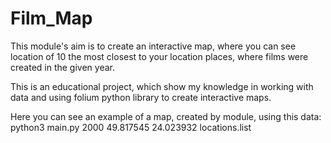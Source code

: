# Film_Map

This module's aim is to create an interactive map,
where you can see location of 10 the most closest
to your location places, where films were created in
the given year.

This is an educational project, which show my knowledge
in working with data and using folium python library
to create interactive maps.

Here you can see an example of a map, created by module,
using this data:
python3 main.py 2000 49.817545 24.023932 locations.list
